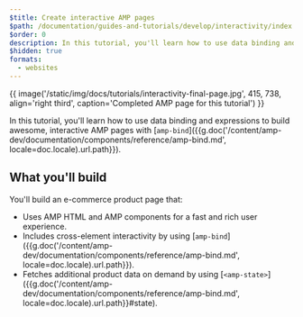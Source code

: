 ```yaml
---
$title: Create interactive AMP pages
$path: /documentation/guides-and-tutorials/develop/interactivity/index.html
$order: 0
description: In this tutorial, you'll learn how to use data binding and expressions to build awesome, interactive AMP pages with amp-bind ...
$hidden: true
formats:
  - websites
---
```


{{ image('/static/img/docs/tutorials/interactivity-final-page.jpg', 415, 738, align='right third', caption='Completed AMP page for this tutorial') }}

In this tutorial, you'll learn how to use data binding and expressions to build awesome, interactive AMP pages with [`amp-bind`]({{g.doc('/content/amp-dev/documentation/components/reference/amp-bind.md', locale=doc.locale).url.path}}).

## What you'll build

You'll build an e-commerce product page that:

- Uses AMP HTML and AMP components for a fast and rich user experience.
- Includes cross-element interactivity by using [`amp-bind`]({{g.doc('/content/amp-dev/documentation/components/reference/amp-bind.md', locale=doc.locale).url.path}}).
- Fetches additional product data on demand by using [`<amp-state>`]({{g.doc('/content/amp-dev/documentation/components/reference/amp-bind.md', locale=doc.locale).url.path}}#state).
